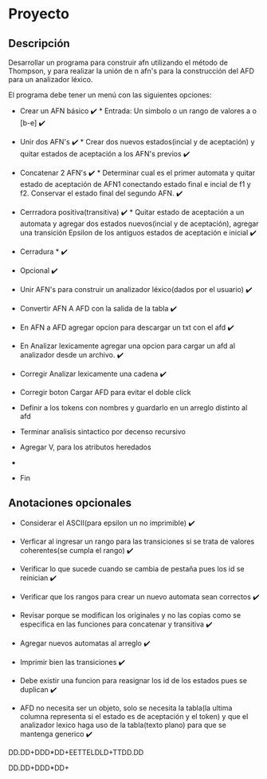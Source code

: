 # Proyecto

## Descripción

Desarrollar un programa para construir afn utilizando el método de Thompson, y para realizar la unión de n afn's para la construcción del AFD para un analizador léxico.

El programa debe tener un menú con las siguientes opciones:

- Crear un AFN básico ✔️ \* Entrada: Un simbolo o un rango de valores a o [b-e] ✔️

- Unir dos AFN's ✔️ \* Crear dos nuevos estados(incial y de aceptación) y quitar estados de aceptación a los AFN's previos ✔️

- Concatenar 2 AFN's ✔️ \* Determinar cual es el primer automata y quitar estado de aceptación de AFN1 conectando estado final e incial de f1 y f2. Conservar el estado final del segundo AFN. ✔️

- Cerrradora positiva(transitiva) ✔️ \* Quitar estado de aceptación a un automata y agregar dos estados nuevos(incial y de aceptación), agregar una transición Epsilon de los antiguos estados de aceptación e inicial ✔️

- Cerradura \* ✔️

- Opcional ✔️

- Unir AFN's para construir un analizador léxico(dados por el usuario) ✔️

- Convertir AFN A AFD con la salida de la tabla ✔️

- En AFN a AFD agregar opcion para descargar un txt con el afd ✔️

- En Analizar lexicamente agregar una opcion para cargar un afd al analizador desde un archivo. ✔️

- Corregir Analizar lexicamente una cadena ✔️

- Corregir boton Cargar AFD para evitar el doble click

- Definir a los tokens con nombres y guardarlo en un arreglo distinto al afd

- Terminar analisis sintactico por decenso recursivo

- Agregar V, para los atributos heredados

- 

- Fin

## Anotaciones opcionales

- Considerar el ASCII(para epsilon un no imprimible) ✔️

- Verficar al ingresar un rango para las transiciones si se trata de valores coherentes(se cumpla el rango) ✔️

- Verificar lo que sucede cuando se cambia de pestaña pues los id se reinician ✔️

- Verificar que los rangos para crear un nuevo automata sean correctos ✔️

- Revisar porque se modifican los originales y no las copias como se especifica en las funciones para concatenar y transitiva ✔️

- Agregar nuevos automatas al arreglo ✔️

- Imprimir bien las transiciones ✔️

- Debe existir una funcion para reasignar los id de los estados pues se duplican ✔️

- AFD no necesita ser un objeto, solo se necesita la tabla(la ultima columna representa si el estado es de aceptación y el token) y que el analizador lexico haga uso de la tabla(texto plano) para que se mantenga generico ✔️


DD.DD+DDD*DD+EETTELDLD+TTDD.DD

DD.DD+DDD*DD+